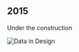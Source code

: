 ## 2015

Under the construction

![Data in Design](https://namjulee.github.io/njs-lab-public/project/2015-sketch-hand-mechatronic-optic/2015-sketch-hand-mechatronic-optic.jpg)